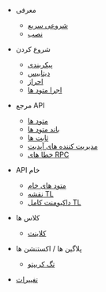 <!-- markdownlint-disable first-line-h1 -->

- معرفی

  - [شروعی سریع](en/quickstart.md)
  - [نصب](en/installation.md)

- شروع کردن

  - [پیکربندی](en/configuration.md)
  - [دیتابیس](en/database.md)
  - [احراز](en/authorization.md)
  - [اجرا متود ها](en/invoking.md)

- مرجع API

  - [متود ها](en/methods.md)
  - [باند متود ها](en/bound.md)
  - [ثابت ها](en/enums.md)
  - [مدیریت کننده های آپدیت](en/handlers.md)
  - [خطا های RPC](en/errors.md)

- API خام

  - [متود های خام](https://core.telegram.org/methods)
  - [نقشه TL](https://core.telegram.org/schema)
  - [داکیومنت کامل TL](https://tl.liveproto.dev)

- کلاس ها

  - [کلاینت](en/client.md)

- پلاگین ها / اکستنشن ها

  - [تگ کریپتو](https://github.com/TakNone/tgcrypto)

- [تغییرات](changelog)
